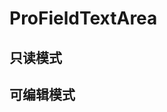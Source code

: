# ProFieldTextArea

## 只读模式

<demo src="./demo/demo3.vue"></demo>


## 可编辑模式

<demo src="./demo/demo4.vue"></demo>
